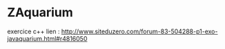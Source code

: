 ZAquarium
=========

exercice c++
lien : http://www.siteduzero.com/forum-83-504288-p1-exo-javaquarium.html#r4816050